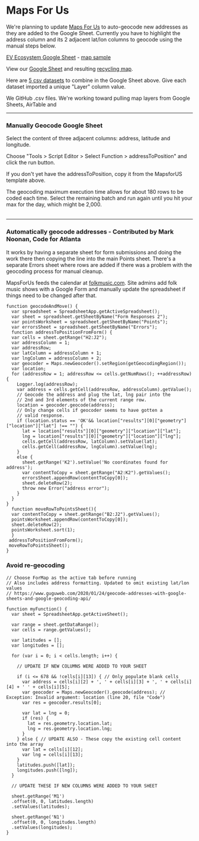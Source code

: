 # Maps For Us

We're planning to update [Maps For Us](https://mapsfor.us/) to auto-geocode new addresses as they are added to the Google Sheet. Currently you have to highlight the address column and its 2 adjacent lat/lon columns to geocode using the manual steps below.  

[EV Ecosystem Google Sheet](https://docs.google.com/spreadsheets/d/1odIH33Y71QGplQhjJpkYhZCfN5gYCA6zXALTctSavwE/edit?usp=sharing) - [map sample](map.html)  

View our [Google Sheet](https://docs.google.com/spreadsheets/d/1JDD36dOvy5TWsmfg0g4r8x9MMyuidRgpJAdDFD9HiTQ/edit#gid=1284085090) and resulting [recycling map](sample.html).  

Here are [5 csv datasets](https://github.com/localsite/localsite/tree/master/map/recycling/ga) to combine in the Google Sheet above.  Give each dataset imported a unique "Layer" column value.  

We GitHub .csv files.  We're working toward pulling map layers from Google Sheets, AirTable and

<!--
[Copy of the MapsforUS Google Sheet Template](https://docs.google.com/spreadsheets/d/e/2PACX-1vTnKsfPX1qpGjWlXLZEu-u_buC3Di-MRnUGxh7KrbR4Jo_6tSMZipnDbLNdD9S-UHReRO6Z0YbYxG1G/pubhtml). 
Editable link is in our Slack #epa group.
-->


---

### Manually Geocode Google Sheet

Select the content of three adjacent columns: address, latitude and longitude.  

Choose "Tools > Script Editor > Select Function > addressToPosition" and click the run button.  

If you don't yet have the addressToPosition, copy it from the MapsforUS template above.  

The geocoding maximum execution time allows for about 180 rows to be coded each time. Select the remaining batch and run again until you hit your max for the day, which might be 2,000.  
<br>

---

### Automatically geocode addresses - Contributed by Mark Noonan, Code for Atlanta

It works by having a separate sheet for form submissions and doing the work there then copying the line into the main Points sheet. There's a separate Errors sheet where rows are added if there was a problem with the geocoding process for manual cleanup.  

MapsForUs feeds the calendar at [folkmusic.com](https://www.folkmusic.com/shows.html). Site admins add folk music shows with a Google Form and manually update the spreadsheet if things need to be changed after that.

```
function geocodeAndMove() {
  var spreadsheet = SpreadsheetApp.getActiveSpreadsheet();
  var sheet = spreadsheet.getSheetByName("Form Responses 2");
  var pointsWorksheet = spreadsheet.getSheetByName("Points");
  var errorsSheet = spreadsheet.getSheetByName("Errors");
  function addressToPositionFromForm() {
  var cells = sheet.getRange("H2:J2");
  var addressColumn = 1;
  var addressRow;
  var latColumn = addressColumn + 1;
  var lngColumn = addressColumn + 2;
  var geocoder = Maps.newGeocoder().setRegion(getGeocodingRegion());
  var location;
  for (addressRow = 1; addressRow <= cells.getNumRows(); ++addressRow) {
    Logger.log(addressRow);
    var address = cells.getCell(addressRow, addressColumn).getValue();
    // Geocode the address and plug the lat, lng pair into the 
    // 2nd and 3rd elements of the current range row.
    location = geocoder.geocode(address);
    // Only change cells if geocoder seems to have gotten a 
    // valid response.
    if (location.status == 'OK'&& location["results"][0]["geometry"]["location"]["lat"] !== "") {
      lat = location["results"][0]["geometry"]["location"]["lat"];
      lng = location["results"][0]["geometry"]["location"]["lng"];
      cells.getCell(addressRow, latColumn).setValue(lat);
      cells.getCell(addressRow, lngColumn).setValue(lng);
    }
    else {
      sheet.getRange('K2').setValue('No coordinates found for address');
      var contentToCopy = sheet.getRange("A2:K2").getValues();
      errorsSheet.appendRow(contentToCopy[0]);
      sheet.deleteRow(2);     
      throw new Error("address error");
    }
  }
}
  function moveRowToPointsSheet(){
  var contentToCopy = sheet.getRange("B2:J2").getValues();
  pointsWorksheet.appendRow(contentToCopy[0]);
  sheet.deleteRow(2);
  pointsWorksheet.sort(1);
  } 
 addressToPositionFromForm();
 moveRowToPointsSheet();
}
```

### Avoid re-geocoding

```
// Choose ForMap as the active tab before running
// Also includes address formatting. Updated to omit existing lat/lon values
// https://www.guguweb.com/2020/01/24/geocode-addresses-with-google-sheets-and-google-geocoding-api/

function myFunction() {
  var sheet = SpreadsheetApp.getActiveSheet();
   
  var range = sheet.getDataRange();
  var cells = range.getValues();
   
  var latitudes = [];
  var longitudes = [];
   
  for (var i = 0; i < cells.length; i++) {
  
    // UPDATE IF NEW COLUMNS WERE ADDED TO YOUR SHEET
    
    if (i <= 678 && !cells[i][13]) { // Only populate blank cells
      var address = cells[i][2] + ', ' + cells[i][3] + ', ' + cells[i][4] + ' ' + cells[i][5];
      var geocoder = Maps.newGeocoder().geocode(address); // Exception: Invalid argument: location (line 20, file "Code")
      var res = geocoder.results[0];
   
      var lat = lng = 0;
      if (res) {
        lat = res.geometry.location.lat;
        lng = res.geometry.location.lng;
      }
    } else { // UPDATE ALSO - These copy the existing cell content into the array
      var lat = cells[i][12];
      var lng = cells[i][13];
    }
    latitudes.push([lat]);
    longitudes.push([lng]);
  }
  
  // UPDATE THESE IF NEW COLUMNS WERE ADDED TO YOUR SHEET

  sheet.getRange('M1')
  .offset(0, 0, latitudes.length)
  .setValues(latitudes);

  sheet.getRange('N1')
  .offset(0, 0, longitudes.length)
  .setValues(longitudes);
}
```

<!--
// For longer sheet
// Also includes address formatting. Updated to omit existing lat/lon values
// https://www.guguweb.com/2020/01/24/geocode-addresses-with-google-sheets-and-google-geocoding-api/

function myFunction() {
  var sheet = SpreadsheetApp.getActiveSheet();
   
  var range = sheet.getDataRange();
  var cells = range.getValues();
   
  var latitudes = [];
  var longitudes = [];
   
  for (var i = 0; i < cells.length; i++) {
  
    // UPDATE IF NEW COLUMNS WERE ADDED TO YOUR SHEET
    
    if (!cells[i][34]) { // Only populated blank cells
      var address = cells[i][2] + ' ' + cells[i][4] + ' ' + cells[i][5] + ' ' + cells[i][6];
      var geocoder = Maps.newGeocoder().geocode(address);
      var res = geocoder.results[0];
   
      var lat = lng = 0;
      if (res) {
        lat = res.geometry.location.lat;
        lng = res.geometry.location.lng;
      }
    } else { // Copy the existing cell content into the array
      var lat = cells[i][33];
      var lng = cells[i][34];
    }
    latitudes.push([lat]);
    longitudes.push([lng]);
  }
  
  // UPDATE THESE IF NEW COLUMNS WERE ADDED TO YOUR SHEET

  sheet.getRange('AH1')
  .offset(0, 0, latitudes.length)
  .setValues(latitudes);

  sheet.getRange('AI1')
  .offset(0, 0, longitudes.length)
  .setValues(longitudes);
}
-->
